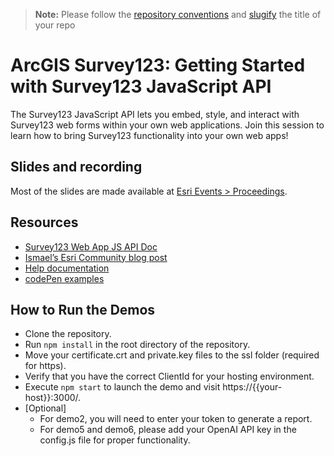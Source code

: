 > **Note:** Please follow the [repository conventions](https://github.com/EsriDevEvents/contributor-guides/blob/main/conventions.md#conventions-for-repositories) and [slugify](https://slugify.online/) the title of your repo

# ArcGIS Survey123: Getting Started with Survey123 JavaScript API

The Survey123 JavaScript API lets you embed, style, and interact with Survey123 web forms within your own web applications. Join this session to learn how to bring Survey123 functionality into your own web apps!

## Slides and recording

Most of the slides are made available at [Esri Events > Proceedings](https://www.esri.com/en-us/about/events/index/proceedings).

## Resources
- [Survey123 Web App JS API Doc](https://developers.arcgis.com/survey123/api-reference/web-app)
- [Ismael’s Esri Community blog post](https://community.esri.com/t5/arcgis-survey123-blog/introducing-the-survey123-web-app-javascript-api/ba-p/896667)
- [Help documentation](https://developers.arcgis.com/survey123/api-reference/web-app/)
- [codePen examples](https://codepen.io/survey123/collections/)

## How to Run the Demos
- Clone the repository.
- Run `npm install` in the root directory of the repository.
- Move your certificate.crt and private.key files to the ssl folder (required for https).
- Verify that you have the correct ClientId for your hosting environment.
- Execute `npm start` to launch the demo and visit https://{{your-host}}:3000/.
- [Optional]
   - For demo2, you will need to enter your token to generate a report.
   - For demo5 and demo6, please add your OpenAI API key in the config.js file for proper functionality.

